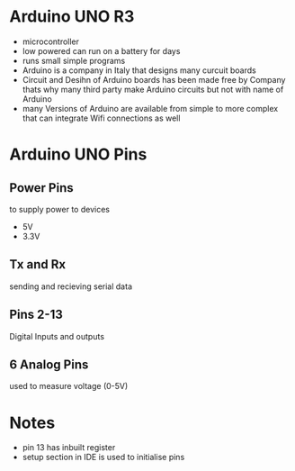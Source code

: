# Arduino UNO R3
- microcontroller
- low powered can run on a battery for days
- runs small simple programs
- Arduino is a company in Italy that designs many curcuit boards
- Circuit and Desihn of Arduino boards has been made free by Company thats why many third party make Arduino circuits but not with name of Arduino
- many Versions of Arduino are available from simple to more complex that can integrate Wifi connections as well

# Arduino UNO Pins

## Power Pins
to supply power to devices
- 5V
- 3.3V

## Tx and Rx
sending and recieving serial data

## Pins 2-13
Digital Inputs and outputs

## 6 Analog Pins
used to measure voltage (0-5V)


# Notes
- pin 13 has inbuilt register
- setup section in IDE is used to initialise pins



